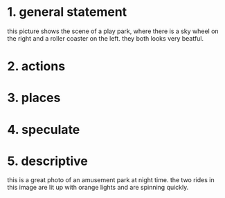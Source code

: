 # 1. general statement

this picture shows the scene of a play park, where there is a sky wheel on the right and a roller coaster on the left.
they both looks very beatful.

# 2. actions

# 3. places

# 4. speculate

# 5. descriptive

this is a great photo of an amusement park at night time.
the two rides in this image are lit up with orange lights and are spinning quickly.
